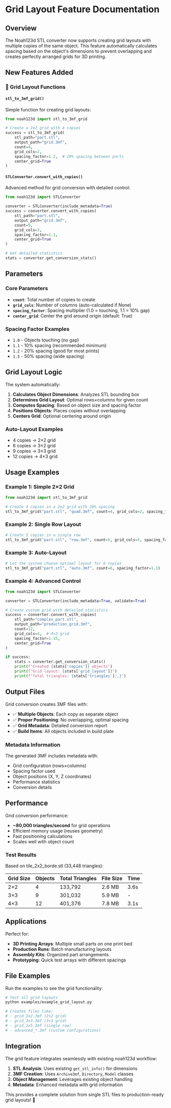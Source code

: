# Grid Layout Feature Documentation

## Overview

The Noah123d STL converter now supports creating grid layouts with multiple copies of the same object. This feature automatically calculates spacing based on the object's dimensions to prevent overlapping and creates perfectly arranged grids for 3D printing.

## New Features Added

### 🔲 Grid Layout Functions

#### `stl_to_3mf_grid()`
Simple function for creating grid layouts:

```python
from noah123d import stl_to_3mf_grid

# Create a 2x2 grid with 4 copies
success = stl_to_3mf_grid(
    stl_path="part.stl",
    output_path="grid.3mf", 
    count=4,
    grid_cols=2,
    spacing_factor=1.2,  # 20% spacing between parts
    center_grid=True
)
```

#### `STLConverter.convert_with_copies()`
Advanced method for grid conversion with detailed control:

```python
from noah123d import STLConverter

converter = STLConverter(include_metadata=True)
success = converter.convert_with_copies(
    stl_path="part.stl",
    output_path="grid.3mf",
    count=9,
    grid_cols=3,
    spacing_factor=1.1,
    center_grid=True
)

# Get detailed statistics
stats = converter.get_conversion_stats()
```

## Parameters

### Core Parameters
- **`count`**: Total number of copies to create
- **`grid_cols`**: Number of columns (auto-calculated if None)
- **`spacing_factor`**: Spacing multiplier (1.0 = touching, 1.1 = 10% gap)
- **`center_grid`**: Center the grid around origin (default: True)

### Spacing Factor Examples
- `1.0` - Objects touching (no gap)
- `1.1` - 10% spacing (recommended minimum)
- `1.2` - 20% spacing (good for most prints)
- `1.5` - 50% spacing (wide spacing)

## Grid Layout Logic

The system automatically:

1. **Calculates Object Dimensions**: Analyzes STL bounding box
2. **Determines Grid Layout**: Optimal rows×columns for given count
3. **Computes Spacing**: Based on object size and spacing factor
4. **Positions Objects**: Places copies without overlapping
5. **Centers Grid**: Optional centering around origin

### Auto-Layout Examples
- 4 copies → 2×2 grid
- 6 copies → 3×2 grid  
- 9 copies → 3×3 grid
- 12 copies → 4×3 grid

## Usage Examples

### Example 1: Simple 2×2 Grid
```python
from noah123d import stl_to_3mf_grid

# Create 4 copies in a 2x2 grid with 20% spacing
stl_to_3mf_grid("part.stl", "quad.3mf", count=4, grid_cols=2, spacing_factor=1.2)
```

### Example 2: Single Row Layout
```python
# Create 5 copies in a single row
stl_to_3mf_grid("part.stl", "row.3mf", count=5, grid_cols=5, spacing_factor=1.5)
```

### Example 3: Auto-Layout
```python
# Let the system choose optimal layout for 6 copies
stl_to_3mf_grid("part.stl", "auto.3mf", count=6, spacing_factor=1.1)
```

### Example 4: Advanced Control
```python
from noah123d import STLConverter

converter = STLConverter(include_metadata=True, validate=True)

# Create custom grid with detailed statistics
success = converter.convert_with_copies(
    stl_path="complex_part.stl",
    output_path="production_grid.3mf",
    count=12,
    grid_cols=4,  # 4×3 grid
    spacing_factor=1.15,
    center_grid=True
)

if success:
    stats = converter.get_conversion_stats()
    print(f"Created {stats['copies']} objects")
    print(f"Grid layout: {stats['grid_layout']}")
    print(f"Total triangles: {stats['triangles']:,}")
```

## Output Files

Grid conversion creates 3MF files with:

- ✅ **Multiple Objects**: Each copy as separate object
- ✅ **Proper Positioning**: No overlapping, optimal spacing  
- ✅ **Grid Metadata**: Detailed conversion report
- ✅ **Build Items**: All objects included in build plate

### Metadata Information
The generated 3MF includes metadata with:
- Grid configuration (rows×columns)
- Spacing factor used
- Object positions (X, Y, Z coordinates)
- Performance statistics
- Conversion details

## Performance

Grid conversion performance:
- **~80,000 triangles/second** for grid operations
- Efficient memory usage (reuses geometry)
- Fast positioning calculations
- Scales well with object count

### Test Results
Based on tile_2x2_borde.stl (33,448 triangles):

| Grid Size | Objects | Total Triangles | File Size | Time |
|-----------|---------|----------------|-----------|------|
| 2×2       | 4       | 133,792        | 2.6 MB    | 3.6s |
| 3×3       | 9       | 301,032        | 5.9 MB    | -    |
| 4×3       | 12      | 401,376        | 7.8 MB    | 3.1s |

## Applications

Perfect for:
- **3D Printing Arrays**: Multiple small parts on one print bed
- **Production Runs**: Batch manufacturing layouts
- **Assembly Kits**: Organized part arrangements
- **Prototyping**: Quick test arrays with different spacings

## File Examples

Run the examples to see the grid functionality:

```bash
# Test all grid layouts
python examples/example_grid_layout.py

# Creates files like:
# - grid_2x2.3mf (2×2 grid)
# - grid_3x3.3mf (3×3 grid) 
# - grid_1x5.3mf (single row)
# - advanced_*.3mf (custom configurations)
```

## Integration

The grid feature integrates seamlessly with existing noah123d workflow:

1. **STL Analysis**: Uses existing `get_stl_info()` for dimensions
2. **3MF Creation**: Uses `Archive3mf`, `Directory`, `Model` classes
3. **Object Management**: Leverages existing object handling
4. **Metadata**: Enhanced metadata with grid information

This provides a complete solution from single STL files to production-ready grid layouts! 🎯
